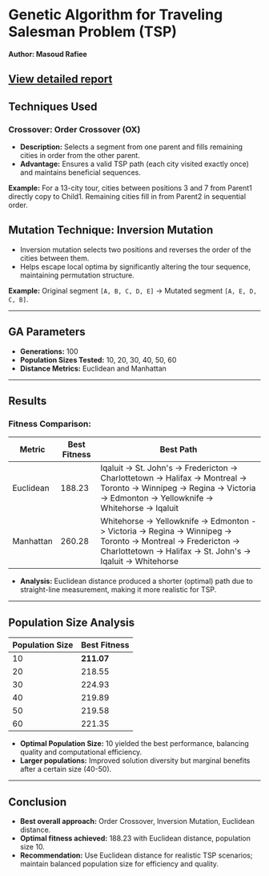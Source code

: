 # Genetic Algorithm for Traveling Salesman Problem (TSP)

**Author: Masoud Rafiee**

[View detailed report](report.pdf)
---

## Techniques Used

### Crossover: Order Crossover (OX)
- **Description:** Selects a segment from one parent and fills remaining cities in order from the other parent.
- **Advantage:** Ensures a valid TSP path (each city visited exactly once) and maintains beneficial sequences.

**Example:** For a 13-city tour, cities between positions 3 and 7 from Parent1 directly copy to Child1. Remaining cities fill in from Parent2 in sequential order.

## Mutation Technique: Inversion Mutation

- Inversion mutation selects two positions and reverses the order of the cities between them.
- Helps escape local optima by significantly altering the tour sequence, maintaining permutation structure.

**Example:** Original segment `[A, B, C, D, E]` → Mutated segment `[A, E, D, C, B]`.

---

## GA Parameters
- **Generations:** 100
- **Population Sizes Tested:** 10, 20, 30, 40, 50, 60
- **Distance Metrics:** Euclidean and Manhattan

---

## Results

### Fitness Comparison:

| Metric     | Best Fitness | Best Path |
|------------|---------------|----------------------|
| Euclidean  | 188.23 | Iqaluit -> St. John's -> Fredericton -> Charlottetown -> Halifax -> Montreal -> Toronto -> Winnipeg -> Regina -> Victoria -> Edmonton -> Yellowknife -> Whitehorse -> Iqaluit |
| Manhattan | 260.28 | Whitehorse -> Yellowknife -> Edmonton -> Victoria -> Regina -> Winnipeg -> Toronto -> Montreal -> Fredericton -> Charlottetown -> Halifax -> St. John's -> Iqaluit -> Whitehorse |

- **Analysis:** Euclidean distance produced a shorter (optimal) path due to straight-line measurement, making it more realistic for TSP.

---

## Population Size Analysis
| Population Size | Best Fitness |
|-----------------|--------------|
| 10              | **211.07** |
| 20              | 218.55 |
| 30              | 224.93 |
| 40              | 219.89 |
| 50              | 219.58 |
| 60              | 221.35 |

- **Optimal Population Size:** 10 yielded the best performance, balancing quality and computational efficiency.
- **Larger populations:** Improved solution diversity but marginal benefits after a certain size (40-50).

---

## Conclusion
- **Best overall approach:** Order Crossover, Inversion Mutation, Euclidean distance.
- **Optimal fitness achieved:** 188.23 with Euclidean distance, population size 10.
- **Recommendation:** Use Euclidean distance for realistic TSP scenarios; maintain balanced population size for efficiency and quality.
